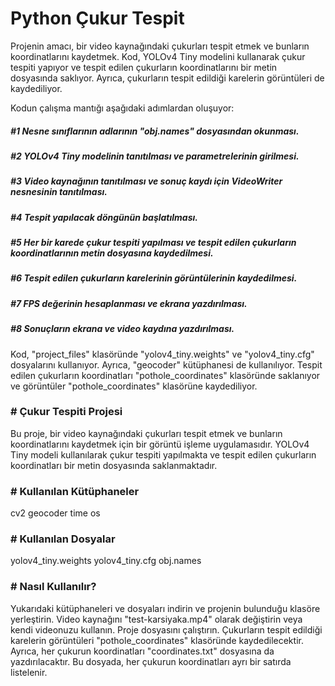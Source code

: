 # Python Çukur Tespit

Projenin amacı, bir video kaynağındaki çukurları tespit etmek ve bunların koordinatlarını kaydetmek. Kod, YOLOv4 Tiny modelini kullanarak çukur tespiti yapıyor ve tespit edilen çukurların koordinatlarını bir metin dosyasında saklıyor. Ayrıca, çukurların tespit edildiği karelerin görüntüleri de kaydediliyor.

Kodun çalışma mantığı aşağıdaki adımlardan oluşuyor:

<h5>#1 Nesne sınıflarının adlarının "obj.names" dosyasından okunması.</h5>
<h5>#2 YOLOv4 Tiny modelinin tanıtılması ve parametrelerinin girilmesi.</h5>
<h5>#3 Video kaynağının tanıtılması ve sonuç kaydı için VideoWriter nesnesinin tanıtılması.</h5>
<h5>#4 Tespit yapılacak döngünün başlatılması.</h5>
<h5>#5 Her bir karede çukur tespiti yapılması ve tespit edilen çukurların koordinatlarının metin dosyasına kaydedilmesi.</h5>
<h5>#6 Tespit edilen çukurların karelerinin görüntülerinin kaydedilmesi.</h5>
<h5>#7 FPS değerinin hesaplanması ve ekrana yazdırılması.</h5>
<h5>#8 Sonuçların ekrana ve video kaydına yazdırılması.</h5>

Kod, "project_files" klasöründe "yolov4_tiny.weights" ve "yolov4_tiny.cfg" dosyalarını kullanıyor. Ayrıca, "geocoder" kütüphanesi de kullanılıyor. Tespit edilen çukurların koordinatları "pothole_coordinates" klasöründe saklanıyor ve görüntüler "pothole_coordinates" klasörüne kaydediliyor.


<h3># Çukur Tespiti Projesi</h3>
Bu proje, bir video kaynağındaki çukurları tespit etmek ve bunların koordinatlarını kaydetmek için bir görüntü işleme uygulamasıdır. YOLOv4 Tiny modeli kullanılarak çukur tespiti yapılmakta ve tespit edilen çukurların koordinatları bir metin dosyasında saklanmaktadır.

<h3># Kullanılan Kütüphaneler</h3>
cv2
geocoder
time
os

<h3># Kullanılan Dosyalar</h3>
yolov4_tiny.weights
yolov4_tiny.cfg
obj.names

<h3># Nasıl Kullanılır?</h3>
Yukarıdaki kütüphaneleri ve dosyaları indirin ve projenin bulunduğu klasöre yerleştirin.
Video kaynağını "test-karsiyaka.mp4" olarak değiştirin veya kendi videonuzu kullanın.
Proje dosyasını çalıştırın.
Çukurların tespit edildiği karelerin görüntüleri "pothole_coordinates" klasöründe kaydedilecektir. Ayrıca, her çukurun koordinatları "coordinates.txt" dosyasına da yazdırılacaktır. Bu dosyada, her çukurun koordinatları ayrı bir satırda listelenir.
